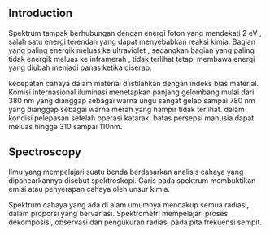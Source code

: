 ## Introduction
Spektrum tampak berhubungan dengan energi foton yang mendekati 2  eV , salah satu energi terendah yang dapat menyebabkan reaksi kimia. Bagian yang paling energik meluas ke ultraviolet , sedangkan bagian yang paling tidak energik meluas ke inframerah , tidak terlihat tetapi membawa energi yang diubah menjadi panas ketika diserap.

kecepatan cahaya dalam material diistilahkan dengan indeks bias material. Komisi internasional iluminasi menetapkan panjang gelombang mulai dari 380 nm yang dianggap sebagai warna ungu sangat gelap sampai 780 nm yang dianggap sebagai warna merah yang hampir tidak terlihat. dalam kondisi pelepasan setelah operasi katarak, batas persepsi manusia dapat meluas hingga 310 sampai 110nm.

## Spectroscopy
Ilmu yang mempelajari suatu benda berdasarkan analisis cahaya yang dipancarkannya disebut spektroskopi. Garis pada spektrum membuktikan emisi atau penyerapan cahaya oleh unsur kimia. 

Spektrum cahaya yang ada di alam umumnya mencakup semua radiasi, dalam proporsi yang bervariasi. Spektrometri mempelajari proses dekomposisi, observasi dan pengukuran radiasi pada pita frekuensi sempit.